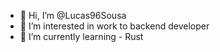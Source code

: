 - 👋 Hi, I’m @Lucas96Sousa
- 👀 I’m interested in work to backend developer
- 🌱 I’m currently learning - Rust


<!---
Lucas96Sousa/Lucas96Sousa is a ✨ special ✨ repository because its `README.md` (this file) appears on your GitHub profile.
You can click the Preview link to take a look at your changes.
--->
